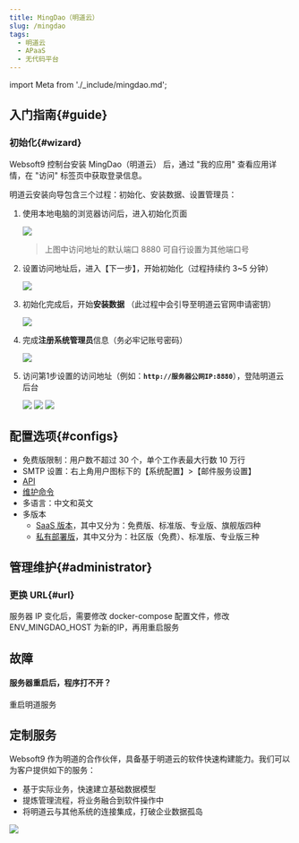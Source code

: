 ```yaml
---
title: MingDao（明道云）
slug: /mingdao
tags:
  - 明道云
  - APaaS
  - 无代码平台
---
```


import Meta from './_include/mingdao.md';

<Meta name="meta" />

## 入门指南{#guide}

### 初始化{#wizard}

Websoft9 控制台安装 MingDao（明道云） 后，通过 "我的应用" 查看应用详情，在 "访问" 标签页中获取登录信息。  

明道云安装向导包含三个过程：初始化、安装数据、设置管理员：

1. 使用本地电脑的浏览器访问后，进入初始化页面

   ![](https://libs.websoft9.com/Websoft9/DocsPicture/zh/mingdao/mingdao-initial1-websoft9.png)

   > 上图中访问地址的默认端口 8880 可自行设置为其他端口号

2. 设置访问地址后，进入【下一步】，开始初始化（过程持续约 3~5 分钟）

   ![](https://libs.websoft9.com/Websoft9/DocsPicture/zh/mingdao/mingdao-initial2-websoft9.png)

3. 初始化完成后，开始**安装数据** （此过程中会引导至明道云官网申请密钥）

   ![](https://libs.websoft9.com/Websoft9/DocsPicture/zh/mingdao/mingdao-install1-websoft9.png)

4. 完成**注册系统管理员**信息（务必牢记账号密码）

   ![](https://libs.websoft9.com/Websoft9/DocsPicture/zh/mingdao/mingdao-set-admin-websoft9.png)

5. 访问第1步设置的访问地址（例如：**`http://服务器公网IP:8880`**），登陆明道云后台

    ![](https://libs.websoft9.com/Websoft9/DocsPicture/zh/mingdao/mingdao-login-websoft9.png)
    ![](https://libs.websoft9.com/Websoft9/DocsPicture/zh/mingdao/mingdao-main-app-websoft9.png)
    ![](https://libs.websoft9.com/Websoft9/DocsPicture/zh/mingdao/mingdao-main-lib-websoft9.png)

## 配置选项{#configs}

- 免费版限制：用户数不超过 30 个，单个工作表最大行数 10 万行
- SMTP 设置：右上角用户图标下的【系统配置】>【邮件服务设置】
- [API](https://help.mingdao.com/API1.html)
- [维护命令](https://docs.pd.mingdao.com/deployment/command)
- 多语言：中文和英文
- 多版本
   * [SaaS 版本](https://www.mingdao.com/price)，其中又分为：免费版、标准版、专业版、旗舰版四种
   * [私有部署版](https://www.mingdao.com/pd)，其中又分为：社区版（免费）、标准版、专业版三种


## 管理维护{#administrator}

### 更换 URL{#url}

服务器 IP 变化后，需要修改 docker-compose 配置文件，修改 ENV_MINGDAO_HOST 为新的IP，再用重启服务

## 故障

#### 服务器重启后，程序打不开？

重启明道服务

## 定制服务

Websoft9 作为明道的合作伙伴，具备基于明道云的软件快速构建能力。我们可以为客户提供如下的服务：

- 基于实际业务，快速建立基础数据模型
- 提炼管理流程，将业务融合到软件操作中
- 将明道云与其他系统的连接集成，打破企业数据孤岛

![](https://alifile.mingdaocloud.com/wwwhome/dist/pack/static/src-common-partnerIntroduction-img-jj2.png)